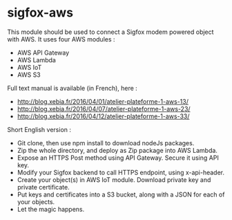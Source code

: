 # sigfox-aws
This module should be used to connect a Sigfox modem powered object with AWS.
It uses four AWS modules :
* AWS API Gateway
* AWS Lambda
* AWS IoT
* AWS S3

Full text manual is available (in French), here :
* http://blog.xebia.fr/2016/04/01/atelier-plateforme-1-aws-13/
* http://blog.xebia.fr/2016/04/07/atelier-plateforme-1-aws-23/
* http://blog.xebia.fr/2016/04/12/atelier-plateforme-1-aws-33/

Short English version :
* Git clone, then use npm install to download nodeJs packages. 
* Zip the whole directory, and deploy as Zip package into AWS Lambda.
* Expose an HTTPS Post method using API Gateway. Secure it using API key.
* Modify your Sigfox backend to call HTTPS endpoint, using x-api-header.
* Create your object(s) in AWS IoT module. Download private key and private certificate.
* Put keys and certificates into a S3 bucket, along with a JSON for each of your objects.
* Let the magic happens.

